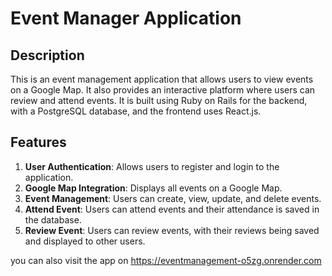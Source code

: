 # Event Manager Application

## Description
This is an event management application that allows users to view events on a Google Map. It also provides an interactive platform where users can review and attend events. It is built using Ruby on Rails for the backend, with a PostgreSQL database, and the frontend uses React.js. 

## Features

1. **User Authentication**: Allows users to register and login to the application.
2. **Google Map Integration**: Displays all events on a Google Map.
3. **Event Management**: Users can create, view, update, and delete events.
4. **Attend Event**: Users can attend events and their attendance is saved in the database.
5. **Review Event**: Users can review events, with their reviews being saved and displayed to other users.

you can also visit the app on https://eventmanagement-o5zg.onrender.com

